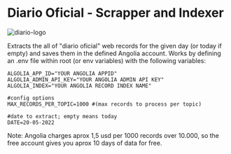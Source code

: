 # Diario Oficial - Scrapper and Indexer
![diario-logo](https://user-images.githubusercontent.com/57605485/170844197-e1ac9ed0-6719-4663-b01e-040409bc6b64.png)

Extracts the all of "diario oficial" web records for the given day (or today if empty) and saves them in the defined Angolia account. Works by defining an .env file within root (or env variables) with the following variables:

```env
ALGOLIA_APP_ID="YOUR ANGOLIA APPID"
ALGOLIA_ADMIN_API_KEY="YOUR ANGOLIA ADMIN API KEY"
ALGOLIA_INDEX="YOUR ANGOLIA RECORD INDEX NAME"

#config options
MAX_RECORDS_PER_TOPIC=1000 #(max records to process per topic)

#date to extract; empty means today
DATE=20-05-2022
```

Note: Angolia charges aprox 1,5 usd per 1000 records over 10.000, so the free account gives you aprox 10 days of data for free.
